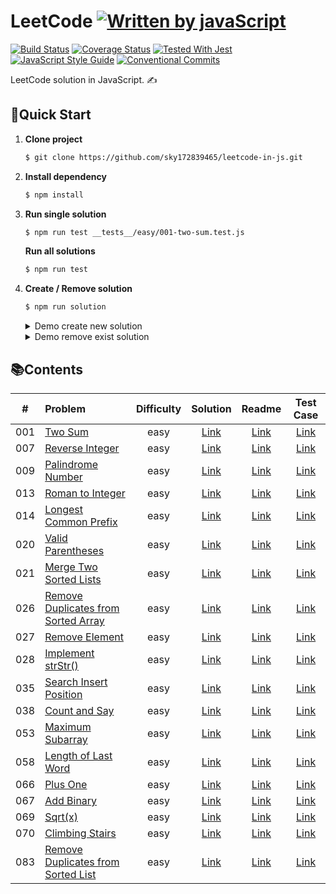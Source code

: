 # LeetCode [![Written by javaScript][javascript-image]][javascript-url]

[javascript-image]: https://img.shields.io/badge/Language-JavaScript-yellow.svg
[javascript-url]: https://zh.wikipedia.org/wiki/JavaScript

[![Build Status][travis-image]][travis-url]
[![Coverage Status][codecov-image]][codecov-url]
[![Tested With Jest][jest-image]][jest-url]
[![JavaScript Style Guide][standard-image]][standard-url]
[![Conventional Commits][conventional-commits-image]][conventional-commits-url]

[travis-image]: https://img.shields.io/travis/sky172839465/leetcode-in-js.svg?branch=master
[travis-url]: https://travis-ci.org/sky172839465/leetcode-in-js
[codecov-image]: https://img.shields.io/codecov/c/github/sky172839465/leetcode-in-js.svg
[codecov-url]: https://codecov.io/gh/sky172839465/leetcode-in-js
[jest-image]: https://img.shields.io/badge/tested_with-jest-99424f.svg
[jest-url]: https://github.com/facebook/jest
[standard-image]: https://img.shields.io/badge/code_style-standard-brightgreen.svg
[standard-url]: https://standardjs.com
[conventional-commits-image]: https://img.shields.io/badge/Conventional%20Commits-1.0.0-yellow.svg
[conventional-commits-url]: https://conventionalcommits.org
LeetCode solution in JavaScript. ✍️

## 🚀**Quick Start**
1. **Clone project**
    ```sh
    $ git clone https://github.com/sky172839465/leetcode-in-js.git
    ```
2. **Install dependency**
    ```sh
    $ npm install
    ```
3. **Run single solution**
    ```sh
    $ npm run test __tests__/easy/001-two-sum.test.js
    ```
    **Run all solutions**
    ```sh
    $ npm run test
    ```
4.  **Create / Remove solution**
    ```sh
    $ npm run solution
    ```
    <details>
      <summary>Demo create new solution</summary>

      ![create-solution](https://user-images.githubusercontent.com/9082423/58178090-18a8b300-7cd8-11e9-9adb-0ba2af47ca24.gif)
    </details>
    <details>
    <summary>Demo remove exist solution</summary>

      ![remove-solution](https://user-images.githubusercontent.com/9082423/58178092-19414980-7cd8-11e9-8414-ffa9058fe620.gif)
    </details>

## 📚**Contents**
| # | Problem | Difficulty | Solution | Readme | Test Case |
| :---: | :--- | :---: | :---: | :---: | :---: |
|001|[Two Sum](https://leetcode.com/problems/two-sum)|easy|[Link](./src/easy/001-two-sum/index.js)|[Link](./src/easy/001-two-sum/README.md)|[Link](./__tests__/easy/001-two-sum.test.js)|
|007|[Reverse Integer](https://leetcode.com/problems/reverse-integer)|easy|[Link](./src/easy/007-reverse-integer/index.js)|[Link](./src/easy/007-reverse-integer/README.md)|[Link](./__tests__/easy/007-reverse-integer.test.js)|
|009|[Palindrome Number](https://leetcode.com/problems/palindrome-number)|easy|[Link](./src/easy/009-palindrome-number/index.js)|[Link](./src/easy/009-palindrome-number/README.md)|[Link](./__tests__/easy/009-palindrome-number.test.js)|
|013|[Roman to Integer](https://leetcode.com/problems/roman-to-integer)|easy|[Link](./src/easy/013-roman-to-integer/index.js)|[Link](./src/easy/013-roman-to-integer/README.md)|[Link](./__tests__/easy/013-roman-to-integer.test.js)|
|014|[Longest Common Prefix](https://leetcode.com/problems/longest-common-prefix)|easy|[Link](./src/easy/014-longest-common-prefix/index.js)|[Link](./src/easy/014-longest-common-prefix/README.md)|[Link](./__tests__/easy/014-longest-common-prefix.test.js)|
|020|[Valid Parentheses](https://leetcode.com/problems/valid-parentheses)|easy|[Link](./src/easy/020-valid-parentheses/index.js)|[Link](./src/easy/020-valid-parentheses/README.md)|[Link](./__tests__/easy/020-valid-parentheses.test.js)|
|021|[Merge Two Sorted Lists](https://leetcode.com/problems/merge-two-sorted-lists)|easy|[Link](./src/easy/021-merge-two-sorted-lists/index.js)|[Link](./src/easy/021-merge-two-sorted-lists/README.md)|[Link](./__tests__/easy/021-merge-two-sorted-lists.test.js)|
|026|[Remove Duplicates from Sorted Array](https://leetcode.com/problems/remove-duplicates-from-sorted-array)|easy|[Link](./src/easy/026-remove-duplicates-from-sorted-array/index.js)|[Link](./src/easy/026-remove-duplicates-from-sorted-array/README.md)|[Link](./__tests__/easy/026-remove-duplicates-from-sorted-array.test.js)|
|027|[Remove Element](https://leetcode.com/problems/remove-element)|easy|[Link](./src/easy/027-remove-element/index.js)|[Link](./src/easy/027-remove-element/README.md)|[Link](./__tests__/easy/027-remove-element.test.js)|
|028|[Implement strStr()](https://leetcode.com/problems/implement-strstr)|easy|[Link](./src/easy/028-implement-strstr/index.js)|[Link](./src/easy/028-implement-strstr/README.md)|[Link](./__tests__/easy/028-implement-strstr.test.js)|
|035|[Search Insert Position](https://leetcode.com/problems/search-insert-position)|easy|[Link](./src/easy/035-search-insert-position/index.js)|[Link](./src/easy/035-search-insert-position/README.md)|[Link](./__tests__/easy/035-search-insert-position.test.js)|
|038|[Count and Say](https://leetcode.com/problems/count-and-say)|easy|[Link](./src/easy/038-count-and-say/index.js)|[Link](./src/easy/038-count-and-say/README.md)|[Link](./__tests__/easy/038-count-and-say.test.js)|
|053|[Maximum Subarray](https://leetcode.com/problems/maximum-subarray)|easy|[Link](./src/easy/053-maximum-subarray/index.js)|[Link](./src/easy/053-maximum-subarray/README.md)|[Link](./__tests__/easy/053-maximum-subarray.test.js)|
|058|[Length of Last Word](https://leetcode.com/problems/length-of-last-word)|easy|[Link](./src/easy/058-length-of-last-word/index.js)|[Link](./src/easy/058-length-of-last-word/README.md)|[Link](./__tests__/easy/058-length-of-last-word.test.js)|
|066|[Plus One](https://leetcode.com/problems/plus-one)|easy|[Link](./src/easy/066-plus-one/index.js)|[Link](./src/easy/066-plus-one/README.md)|[Link](./__tests__/easy/066-plus-one.test.js)|
|067|[Add Binary](https://leetcode.com/problems/add-binary)|easy|[Link](./src/easy/067-add-binary/index.js)|[Link](./src/easy/067-add-binary/README.md)|[Link](./__tests__/easy/067-add-binary.test.js)|
|069|[Sqrt(x)](https://leetcode.com/problems/sqrtx)|easy|[Link](./src/easy/069-sqrtx/index.js)|[Link](./src/easy/069-sqrtx/README.md)|[Link](./__tests__/easy/069-sqrtx.test.js)|
|070|[Climbing Stairs](https://leetcode.com/problems/climbing-stairs)|easy|[Link](./src/easy/070-climbing-stairs/index.js)|[Link](./src/easy/070-climbing-stairs/README.md)|[Link](./__tests__/easy/070-climbing-stairs.test.js)|
|083|[Remove Duplicates from Sorted List](https://leetcode.com/problems/remove-duplicates-from-sorted-list)|easy|[Link](./src/easy/083-remove-duplicates-from-sorted-list/index.js)|[Link](./src/easy/083-remove-duplicates-from-sorted-list/README.md)|[Link](./__tests__/easy/083-remove-duplicates-from-sorted-list.test.js)|
